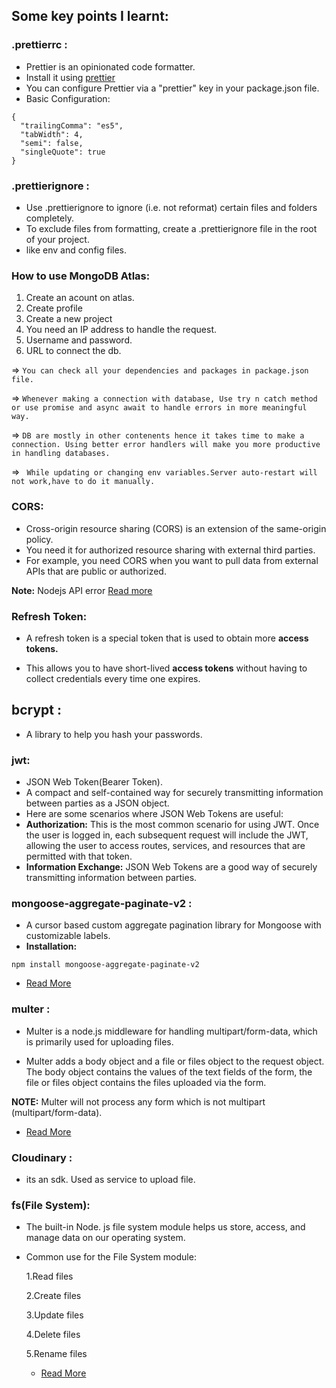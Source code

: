 ## Some key points I learnt:

### .prettierrc :

- Prettier is an opinionated code formatter.
- Install it using [prettier](https://prettier.io/docs/en/install)
- You can configure Prettier via a "prettier" key in your package.json file.
- Basic Configuration:

```
{
  "trailingComma": "es5",
  "tabWidth": 4,
  "semi": false,
  "singleQuote": true
}
```

### .prettierignore :

- Use .prettierignore to ignore (i.e. not reformat) certain files and folders completely.
- To exclude files from formatting, create a .prettierignore file in the root of your project.
- like env and config files.

### How to use MongoDB Atlas:

1. Create an acount on atlas.
2. Create profile
3. Create a new project
4. You need an IP address to handle the request.
5. Username and password.
6. URL to connect the db.

=> `You can check all your dependencies and packages in package.json file.`

=> `Whenever making a connection with database, Use try n catch method or use promise and async await to handle errors in more meaningful way.`

=> `DB are mostly in other contenents hence it takes time to make a connection. Using better error handlers will make you more productive in handling databases.`

=> ` While updating or changing env variables.Server auto-restart will not work,have to do it manually.`

### CORS:

- Cross-origin resource sharing (CORS) is an extension of the same-origin policy.
- You need it for authorized resource sharing with external third parties.
- For example, you need CORS when you want to pull data from external APIs that are public or authorized.

**Note:** Nodejs API error [Read more](https://nodejs.org/api/errors.html)

### Refresh Token:

- A refresh token is a special token that is used to obtain more **access tokens.**

- This allows you to have short-lived **access tokens** without having to collect credentials every time one expires.

## bcrypt :

- A library to help you hash your passwords.

### jwt:

- JSON Web Token(Bearer Token).
- A compact and self-contained way for securely transmitting information between parties as a JSON object.
- Here are some scenarios where JSON Web Tokens are useful:
- **Authorization:** This is the most common scenario for using JWT. Once the user is logged in, each subsequent request will include the JWT, allowing the user to access routes, services, and resources that are permitted with that token.
- **Information Exchange:** JSON Web Tokens are a good way of securely transmitting information between parties.

### mongoose-aggregate-paginate-v2 :

- A cursor based custom aggregate pagination library for Mongoose with customizable labels.
- **Installation:**

```
npm install mongoose-aggregate-paginate-v2
```

- [Read More](https://www.npmjs.com/package/mongoose-aggregate-paginate-v2)

### multer :

- Multer is a node.js middleware for handling multipart/form-data, which is primarily used for uploading files.

- Multer adds a body object and a file or files object to the request object. The body object contains the values of the text fields of the form, the file or files object contains the files uploaded via the form.

**NOTE:** Multer will not process any form which is not multipart (multipart/form-data).

- [Read More](https://github.com/expressjs/multer)

### Cloudinary :

- its an sdk. Used as service to upload file.

### fs(File System):

- The built-in Node. js file system module helps us store, access, and manage data on our operating system.

- Common use for the File System module:

  1.Read files

  2.Create files

  3.Update files

  4.Delete files

  5.Rename files

  - [Read More](https://nodejs.org/api/fs.html#file-system)
